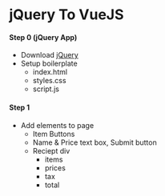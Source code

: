 # jQuery To VueJS

#### Step 0 (jQuery App)

- Download [jQuery]
- Setup boilerplate
  - index.html
  - styles.css
  - script.js

#### Step 1
- Add elements to page
  - Item Buttons
  - Name & Price text box, Submit button
  - Reciept div
    - items
    - prices
    - tax
    - total


[jquery]: http://jquery.com/download/

